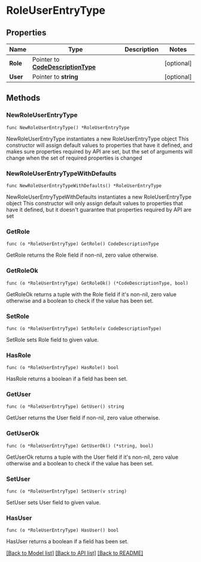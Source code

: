 # RoleUserEntryType

## Properties

Name | Type | Description | Notes
------------ | ------------- | ------------- | -------------
**Role** | Pointer to [**CodeDescriptionType**](CodeDescriptionType.md) |  | [optional] 
**User** | Pointer to **string** |  | [optional] 

## Methods

### NewRoleUserEntryType

`func NewRoleUserEntryType() *RoleUserEntryType`

NewRoleUserEntryType instantiates a new RoleUserEntryType object
This constructor will assign default values to properties that have it defined,
and makes sure properties required by API are set, but the set of arguments
will change when the set of required properties is changed

### NewRoleUserEntryTypeWithDefaults

`func NewRoleUserEntryTypeWithDefaults() *RoleUserEntryType`

NewRoleUserEntryTypeWithDefaults instantiates a new RoleUserEntryType object
This constructor will only assign default values to properties that have it defined,
but it doesn't guarantee that properties required by API are set

### GetRole

`func (o *RoleUserEntryType) GetRole() CodeDescriptionType`

GetRole returns the Role field if non-nil, zero value otherwise.

### GetRoleOk

`func (o *RoleUserEntryType) GetRoleOk() (*CodeDescriptionType, bool)`

GetRoleOk returns a tuple with the Role field if it's non-nil, zero value otherwise
and a boolean to check if the value has been set.

### SetRole

`func (o *RoleUserEntryType) SetRole(v CodeDescriptionType)`

SetRole sets Role field to given value.

### HasRole

`func (o *RoleUserEntryType) HasRole() bool`

HasRole returns a boolean if a field has been set.

### GetUser

`func (o *RoleUserEntryType) GetUser() string`

GetUser returns the User field if non-nil, zero value otherwise.

### GetUserOk

`func (o *RoleUserEntryType) GetUserOk() (*string, bool)`

GetUserOk returns a tuple with the User field if it's non-nil, zero value otherwise
and a boolean to check if the value has been set.

### SetUser

`func (o *RoleUserEntryType) SetUser(v string)`

SetUser sets User field to given value.

### HasUser

`func (o *RoleUserEntryType) HasUser() bool`

HasUser returns a boolean if a field has been set.


[[Back to Model list]](../README.md#documentation-for-models) [[Back to API list]](../README.md#documentation-for-api-endpoints) [[Back to README]](../README.md)


